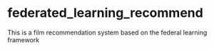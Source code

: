 # federated_learning_recommend
This is a film recommendation system based on the federal learning framework
